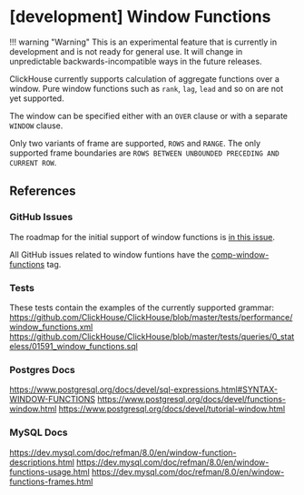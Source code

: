 # [development] Window Functions

!!! warning "Warning"
This is an experimental feature that is currently in development and is not ready
for general use. It will change in unpredictable backwards-incompatible ways in
the future releases.

ClickHouse currently supports calculation of aggregate functions over a window.
Pure window functions such as `rank`, `lag`, `lead` and so on are not yet supported.

The window can be specified either with an `OVER` clause or with a separate
`WINDOW` clause.

Only two variants of frame are supported, `ROWS` and `RANGE`. The only supported
frame boundaries are `ROWS BETWEEN UNBOUNDED PRECEDING AND CURRENT ROW`.


## References

### GitHub Issues
The roadmap for the initial support of window functions is [in this issue](https://github.com/ClickHouse/ClickHouse/issues/18097).

All GitHub issues related to window funtions have the [comp-window-functions](https://github.com/ClickHouse/ClickHouse/labels/comp-window-functions) tag.

### Tests
These tests contain the examples of the currently supported grammar:
https://github.com/ClickHouse/ClickHouse/blob/master/tests/performance/window_functions.xml
https://github.com/ClickHouse/ClickHouse/blob/master/tests/queries/0_stateless/01591_window_functions.sql

### Postgres Docs
https://www.postgresql.org/docs/devel/sql-expressions.html#SYNTAX-WINDOW-FUNCTIONS
https://www.postgresql.org/docs/devel/functions-window.html
https://www.postgresql.org/docs/devel/tutorial-window.html

### MySQL Docs
https://dev.mysql.com/doc/refman/8.0/en/window-function-descriptions.html
https://dev.mysql.com/doc/refman/8.0/en/window-functions-usage.html
https://dev.mysql.com/doc/refman/8.0/en/window-functions-frames.html
